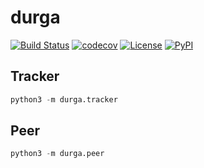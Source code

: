 # durga

[![Build Status](https://github.com/timkpaine/durga/workflows/Build%20Status/badge.svg?branch=main)](https://github.com/timkpaine/durga/actions?query=workflow%3A%22Build+Status%22)
[![codecov](https://codecov.io/gh/timkpaine/durga/branch/main/graph/badge.svg)](https://codecov.io/gh/timkpaine/durga)
[![License](https://img.shields.io/github/license/timkpaine/durga.svg)](https://pypi.python.org/pypi/durga/)
[![PyPI](https://img.shields.io/pypi/v/durga.svg)](https://pypi.python.org/pypi/durga/)


## Tracker
```python
python3 -m durga.tracker
```

## Peer
```python
python3 -m durga.peer
```

